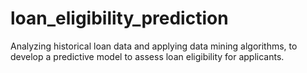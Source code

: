 # loan_eligibility_prediction
Analyzing historical loan data and applying data mining algorithms, to develop a predictive model to assess loan eligibility for applicants.
